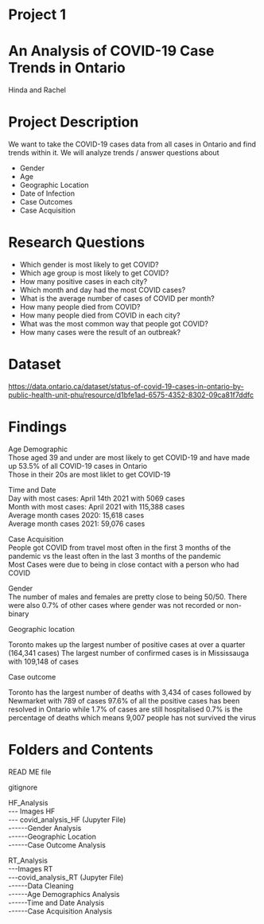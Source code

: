 # Project 1
# An Analysis of COVID-19 Case Trends in Ontario

Hinda and Rachel

# Project Description
We want to take the COVID-19 cases data from all cases in Ontario and find trends within it.
We will analyze trends / answer questions about
- Gender
- Age
- Geographic Location
- Date of Infection
- Case Outcomes
- Case Acquisition


# Research Questions
- Which gender is most likely to get COVID?
- Which age group is most likely to get COVID?
- How many positive cases in each city?
- Which month and day had the most COVID cases?
- What is the average number of cases of COVID per month?
- How many people died from COVID? 
- How many people died from COVID in each city?
- What was the most common way that people got COVID? 
- How many cases were the result of an outbreak?



# Dataset
https://data.ontario.ca/dataset/status-of-covid-19-cases-in-ontario-by-public-health-unit-phu/resource/d1bfe1ad-6575-4352-8302-09ca81f7ddfc

# Findings 
Age Demographic  
Those aged 39 and under are most likely to get COVID-19 and have made up 53.5% of all COVID-19 cases in Ontario  
Those in their 20s are most liklet to get COVID-19  

Time and Date  
Day with most cases: April 14th 2021 with 5069 cases  
Month with most cases: April 2021 with 115,388 cases  
Average month cases 2020: 15,618 cases  
Average month cases 2021: 59,076 cases  

Case Acquisition  
People got COVID from travel most often in the first 3 months of the pandemic vs the least often in the last 3 months of the pandemic  
Most Cases were due to being in close contact with a person who had COVID   

Gender         
The number of males and females are pretty close to being 50/50. 
There were also 0.7% of other cases where gender was not recorded or non-binary

Geographic location

Toronto makes up the largest number of positive cases at over a quarter (164,341 cases)
The largest number of confirmed cases is in Mississauga with 109,148 of cases

Case outcome 

Toronto has the largest number of deaths with 3,434 of cases followed by Newmarket with 789 of cases
97.6% of all the positive cases has been resolved in Ontario while 1.7% of cases are still hospitalised
0.7% is the percentage of deaths which means 9,007 people has not survived the virus

# Folders and Contents
READ ME file  

gitignore  

HF_Analysis  
--- Images HF  
--- covid_analysis_HF (Jupyter File)    
------Gender Analysis  
------Geographic Location  
------Case Outcome Analysis  

RT_Analysis  
---Images RT  
---covid_analysis_RT (Jupyter File)  
------Data Cleaning  
------Age Demographics Analysis  
------Time and Date Analysis  
------Case Acquisition Analysis  
